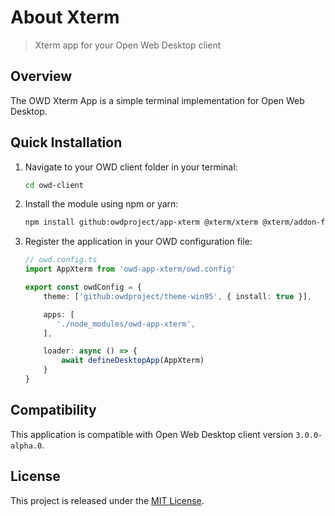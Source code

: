 # About Xterm

> Xterm app for your Open Web Desktop client

## Overview

The OWD Xterm App is a simple terminal implementation for Open Web Desktop.

## Quick Installation

1.  Navigate to your OWD client folder in your terminal:

    ```bash
    cd owd-client
    ```

2.  Install the module using npm or yarn:

    ```bash
    npm install github:owdproject/app-xterm @xterm/xterm @xterm/addon-fit
    ```

3.  Register the application in your OWD configuration file:

    ```typescript
    // owd.config.ts
    import AppXterm from 'owd-app-xterm/owd.config'
    
    export const owdConfig = {
        theme: ['github:owdproject/theme-win95', { install: true }],
    
        apps: [
           './node_modules/owd-app-xterm',
        ],
    
        loader: async () => {
            await defineDesktopApp(AppXterm)
        }
    }
    ```

## Compatibility

This application is compatible with Open Web Desktop client version `3.0.0-alpha.0`.

## License

This project is released under the [MIT License](LICENSE).